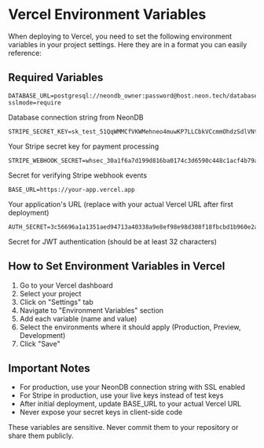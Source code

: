 # Vercel Environment Variables

When deploying to Vercel, you need to set the following environment variables in your project settings.
Here they are in a format you can easily reference:

## Required Variables

```
DATABASE_URL=postgresql://neondb_owner:password@host.neon.tech/database?sslmode=require
```
Database connection string from NeonDB

```
STRIPE_SECRET_KEY=sk_test_51QqWMMCfVKWMehneo4muwKP7LLCbkVCcmmOhdzSdlVNtYq1JTw97xauiMXGz7fUrDbfQygbI7sDQFCcVDoWDRFZA00UTf2uT68
```
Your Stripe secret key for payment processing

```
STRIPE_WEBHOOK_SECRET=whsec_30a1f6a7d199d816ba0174c3d6590c448c1acf4b79afcefa6cd4405a3515f58e
```
Secret for verifying Stripe webhook events

```
BASE_URL=https://your-app.vercel.app
```
Your application's URL (replace with your actual Vercel URL after first deployment)

```
AUTH_SECRET=3c56696a1a1351aed94713a40338a9e8ef98e98d308f18fbcbd1b960e2a01526
```
Secret for JWT authentication (should be at least 32 characters)

## How to Set Environment Variables in Vercel

1. Go to your Vercel dashboard
2. Select your project
3. Click on "Settings" tab
4. Navigate to "Environment Variables" section
5. Add each variable (name and value)
6. Select the environments where it should apply (Production, Preview, Development)
7. Click "Save"

## Important Notes

- For production, use your NeonDB connection string with SSL enabled
- For Stripe in production, use your live keys instead of test keys
- After initial deployment, update BASE_URL to your actual Vercel URL
- Never expose your secret keys in client-side code

These variables are sensitive. Never commit them to your repository or share them publicly.
